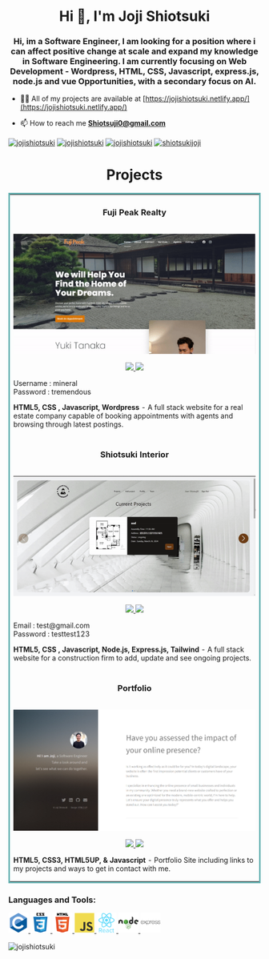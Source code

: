 <h1 align="center">Hi 👋, I'm Joji Shiotsuki</h1>
<h3 align="center">Hi, im a Software Engineer, I am looking for a position where i can affect positive change at scale and expand my knowledge in Software Engineering. I am currently focusing on Web Development - Wordpress, HTML, CSS, Javascript, express.js, node.js and vue Opportunities, with a secondary focus on AI.</h3>

- 👨‍💻 All of my projects are available at [https://jojishiotsuki.netlify.app/](https://jojishiotsuki.netlify.app/)

- 📫 How to reach me **Shiotsuji0@gmail.com**
<p align="left">
<a href="https://twitter.com/jojishiotsuki" target="blank"><img align="center" src="https://raw.githubusercontent.com/rahuldkjain/github-profile-readme-generator/master/src/images/icons/Social/twitter.svg" alt="jojishiotsuki" height="30" width="40" /></a>
<a href="https://linkedin.com/in/jojishiotsuki" target="blank"><img align="center" src="https://raw.githubusercontent.com/rahuldkjain/github-profile-readme-generator/master/src/images/icons/Social/linked-in-alt.svg" alt="jojishiotsuki" height="30" width="40" /></a>
<a href="https://fb.com/jojishiotsuki" target="blank"><img align="center" src="https://raw.githubusercontent.com/rahuldkjain/github-profile-readme-generator/master/src/images/icons/Social/facebook.svg" alt="jojishiotsuki" height="30" width="40" /></a>
<a href="https://instagram.com/shiotsukijoji" target="blank"><img align="center" src="https://raw.githubusercontent.com/rahuldkjain/github-profile-readme-generator/master/src/images/icons/Social/instagram.svg" alt="shiotsukijoji" height="30" width="40" /></a>
</p>


<h1 align="center">Projects</h1>
<table bordercolor="#66b2b2">
  <tr>
    <td width="50%" valign="top">
      <h3 align="center">Fuji Peak Realty</h3>
        <br/>
        <a target="_blank" href="https://warm-recess.localsite.io">
            <img src="images/fujipeakrealty.gif" width="100%" alt="Fuji Peak Realty"/>
        </a>
        <br />
        <p align="center">
			<a href="https://github.com/jojiShiotsuki/fujipeakrealty" target="_blank">
				<img src="https://img.shields.io/static/v1?label=|&message=REPO&color=23555f&style=plastic&logo=github&logo-color=white"/>
			</a>
			<a href="https://warm-recess.localsite.io" target="_blank">
				<img src="https://img.shields.io/static/v1?label=|&message=WEBSITE&color=cdf998&style=plastic&logo=wordpress&logo-color=white"/>
			</a>
      	</p>
        <span>Username : mineral <br> Password : tremendous <br></span>
        <p><strong>HTML5, CSS , Javascript, Wordpress</strong> - A full stack website for a real estate company capable of booking appointments with agents and browsing through latest postings.</p>
    </td>
  </tr>
  <tr>
    <td width="50%" valign="top">
      <h3 align="center">Shiotsuki Interior</h3>
        <br/>
        <a target="_blank" href="https://https://shiotsuki-interior.onrender.com/">
            <img src="images/shiotsukiInterior.gif" width="100%" alt="Shiotsuki Interior"/>
        </a>
        <br />
        <p align="center">
			<a href="https://github.com/jojiShiotsuki/shiotsuki-Interior" target="_blank">
				<img src="https://img.shields.io/static/v1?label=|&message=REPO&color=23555f&style=plastic&logo=github&logo-color=white"/>
			</a>
			<a href="https://https://shiotsuki-interior.onrender.com/" target="_blank">
				<img src="https://img.shields.io/static/v1?label=|&message=WEBSITE&color=cdf998&style=plastic&logo=wordpress&logo-color=white"/>
			</a>
      	</p>
        <span>Email : test@gmail.com <br> Password : testtest123</span>
        <p><strong>HTML5, CSS , Javascript, Node.js, Express.js, Tailwind</strong> - A full stack website for a construction firm to add, update and see ongoing projects.</p>
    </td>
  </tr>
  
  <tr>
    <td width="50%" valign="top">
      <h3 align="center">Portfolio</h3>
      <br />
        <a target="_blank" href="https://jojishiotsuki.netlify.app">
          <img src="images/thumbnail.png" width="100%" alt="Portfolio"/>
        </a>
      <br />
        <p align="center">
  <a href="https://github.com/jojiShiotsuki/portfolio" target="_blank">
    <img src="https://img.shields.io/static/v1?label=|&message=REPO&color=23555f&style=plastic&logo=github&logo-color=white"/>
  </a>
  <a href="https://jojishiotsuki.netlify.app/" target="_blank">
    <img src="https://img.shields.io/static/v1?label=|&message=WEBSITE&color=cdf998&style=plastic&logo=wordpress&logo-color=white"/>
  </a>
      </p>
        <p><strong>HTML5, CSS3, HTML5UP,  & Javascript</strong> - Portfolio Site including links to my projects and ways to get in contact with me.</p>
    </td>
  </tr>
</table>

<h3 align="left">Languages and Tools:</h3>
<p align="left"> 
  <a href="https://www.cprogramming.com/" target="_blank" rel="noreferrer"> 
    <img src="https://raw.githubusercontent.com/devicons/devicon/master/icons/c/c-original.svg" alt="c" width="40" height="40"/> 
  </a> 
  <a href="https://www.w3schools.com/css/" target="_blank" rel="noreferrer"> 
    <img src="https://raw.githubusercontent.com/devicons/devicon/master/icons/css3/css3-original-wordmark.svg" alt="css3" width="40" height="40"/> 
  </a> 
  <a href="https://www.w3.org/html/" target="_blank" rel="noreferrer"> 
    <img src="https://raw.githubusercontent.com/devicons/devicon/master/icons/html5/html5-original-wordmark.svg" alt="html5" width="40" height="40"/> 
  </a> 
  <a href="https://developer.mozilla.org/en-US/docs/Web/JavaScript" target="_blank" rel="noreferrer"> 
    <img src="https://raw.githubusercontent.com/devicons/devicon/master/icons/javascript/javascript-original.svg" alt="javascript" width="40" height="40"/> 
  </a> 
  <a href="https://reactjs.org/" target="_blank" rel="noreferrer"> 
    <img src="https://raw.githubusercontent.com/devicons/devicon/master/icons/react/react-original-wordmark.svg" alt="react" width="40" height="40"/> 
  </a> 
  <a href="https://nodejs.org/" target="_blank" rel="noreferrer"> 
    <img src="https://raw.githubusercontent.com/devicons/devicon/master/icons/nodejs/nodejs-original-wordmark.svg" alt="nodejs" width="40" height="40"/> 
  </a> 
  <a href="https://expressjs.com/" target="_blank" rel="noreferrer"> 
    <img src="https://raw.githubusercontent.com/devicons/devicon/master/icons/express/express-original-wordmark.svg" alt="express" width="40" height="40"/> 
  </a> 
</p>


<p><img align="center" src="https://github-readme-stats.vercel.app/api/top-langs?username=jojishiotsuki&show_icons=true&locale=en&layout=compact" alt="jojishiotsuki" /></p>
